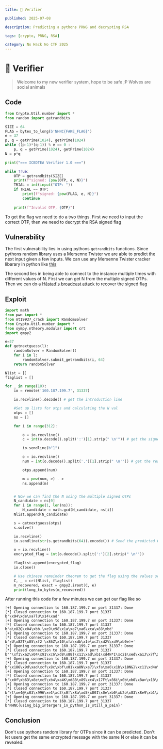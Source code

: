 ```yaml
---
title: 🐺 Verifier

published: 2025-07-08

description: Predicting a pythons PRNG and decrypting RSA

tags: [crypto, PRNG, RSA]

category: No Hack No CTF 2025
---
```


# 🐺 Verifier 
> Welcome to my new verifier system, hope to be safe ;P
> Wolves are social animals

## Code
```python title="chal.py"
from Crypto.Util.number import *
from random import getrandbits

SIZE = 64
FLAG = bytes_to_long(b'NHNC{FAKE_FLAG}')
e = 37
p, q = getPrime(1024), getPrime(1024)
while ((p-1)*(q-1)) % e == 0 :
    p, q = getPrime(1024), getPrime(1024)
N = p*q

print("=== ICEDTEA Verifier 1.0 ===")

while True:
    OTP = getrandbits(SIZE)
    print(f"signed: {pow(OTP, e, N)}")
    TRIAL = int(input("OTP: "))
    if TRIAL == OTP:
        print(f"signed: {pow(FLAG, e, N)}")
        continue
        
    print(f"Invalid OTP, {OTP}")
```

To get the flag we need to do a two things. First we need to input the correct OTP, then we need to decrypt the RSA signed flag

## Vulnerability

The first vulnerability lies in using pythons `getrandbits` functions. Since pythons random library uses a Mersenne Twister we are able to predict the next input given a few inputs. We can use any Mersenne Twister cracker libarary in python like [this](https://github.com/Mistsuu/randcracks)

The second lies in being able to connect to the instance multiple times with different values of N. First we can get N from the multiple signed OTPs. Then we can do a [Håstad's broadcast attack](https://en.wikipedia.org/wiki/Coppersmith%27s_attack#H.C3.A5stad.27s_broadcast_attack) to recover the signed flag

## Exploit
```python
import math
from pwn import *
from mt19937_crack import RandomSolver
from Crypto.Util.number import *
from sympy.ntheory.modular import crt
import gmpy2

e=37
def getnextguess(l):
    randomSolver = RandomSolver()
    for i in l:
        randomSolver.submit_getrandbits(i, 64)
    return randomSolver

Nlist = []
flaglist = []

for _ in range(10):
    io = remote('160.187.199.7', 31337)

    io.recvline().decode() # get the introduction line

    #Set up lists for otps and calculating the N val
    otps = []
    ns = []

    for i in range(312):

        o = io.recvline()
        c = int(o.decode().split(':')[1].strip(" \n'")) # get the signed otp

        io.sendline(b"1")

        o = io.recvline()
        num = int(o.decode().split(',')[1].strip(" \n'")) # get the real otp

        otps.append(num)

        m = pow(num, e) - c
        ns.append(m)


    # Now we can find the N using the multiple signed OTPs
    N_candidate = ns[0]
    for i in range(1, len(ns)):
        N_candidate = math.gcd(N_candidate, ns[i])
    Nlist.append(N_candidate)

    s = getnextguess(otps)
    s.solve()

    io.recvline()
    io.sendline(str(s.getrandbits(64)).encode()) # Send the predicted OTP

    o = io.recvline()
    encrypted_flag = int(o.decode().split(':')[2].strip(" \n'"))

    flaglist.append(encrypted_flag)
    io.close()

    # Use chinese remainder theorem to get the flag using the values so far
    C, _ = crt(Nlist, flaglist) 
    m_recovered, exact = gmpy2.iroot(C, e)
    print(long_to_bytes(m_recovered))
```

After running this code for a few minutes we can get our flag like so

```
[+] Opening connection to 160.187.199.7 on port 31337: Done
[*] Closed connection to 160.187.199.7 port 31337
b'\x94\xde\xa7lU\x14\xad'
[+] Opening connection to 160.187.199.7 on port 31337: Done
[*] Closed connection to 160.187.199.7 port 31337
b'a\x82Q\x04\xbb.\xe9\x98\x1a\xe7\xa6\xca\x88\xbd'
[+] Opening connection to 160.187.199.7 on port 31337: Done
[*] Closed connection to 160.187.199.7 port 31337
b';U\x82T\x85\xf2 \x86Z\x10\xfa\xdb\x1e\xc2\xd2%\xd9\xb0e)+'
[+] Opening connection to 160.187.199.7 on port 31337: Done
[*] Closed connection to 160.187.199.7 port 31337
b"'\xf1\xa2\x04\x91\xc6\xd8\x88(\x11\xad\xb1\xd4N*I\xc2$\xed\xa1J\x7f\x87w|\x03\xcb\xb1"
[+] Opening connection to 160.187.199.7 on port 31337: Done
[*] Closed connection to 160.187.199.7 port 31337
b'\x186\x9d\xad\xcf\x8c\xbf\x01\xa8N\xe7}\xfa\xa6\x1b\x18N&}\xc11\xd4o\x9a\xb2HP\xab\x8d$\x0f\xb8\xb1<\xa3'
[+] Opening connection to 160.187.199.7 on port 31337: Done
[*] Closed connection to 160.187.199.7 port 31337
b'\x0f\xb63\x8e\xc5\xb4\xa4K\xd88\x89\xc4\x17Ft\x86i\x0b\xb0\x8a>\x18\xb5R\x8d\x05\xac\xa7\xe3\xe9\xae\x02Bw\xf4\xbf\x08\x0f\r\xfc\xba\r'
[+] Opening connection to 160.187.199.7 on port 31337: Done
[*] Closed connection to 160.187.199.7 port 31337
b'\t\xe4@\x03\x996\xe1\xc3\x0f\x8a\xd5\x80I\x0e\xb0\xb2o\x83\x8e9\xb1\x19\x93\xc9\xb6\xec<D\x16g/l\xf8\x81\xdco\xfc\xb4j(\xefJ\xcd\xa8+A}\xe9\xd6'
[+] Opening connection to 160.187.199.7 on port 31337: Done
[*] Closed connection to 160.187.199.7 port 31337
b'NHNC{using_big_intergers_in_python_is_still_a_pain}'
```

## Conclusion

Don't use pythons random library for OTPs since it can be predicted. Don't let users get the same encrypted message with the same N or else it can be revealed.
